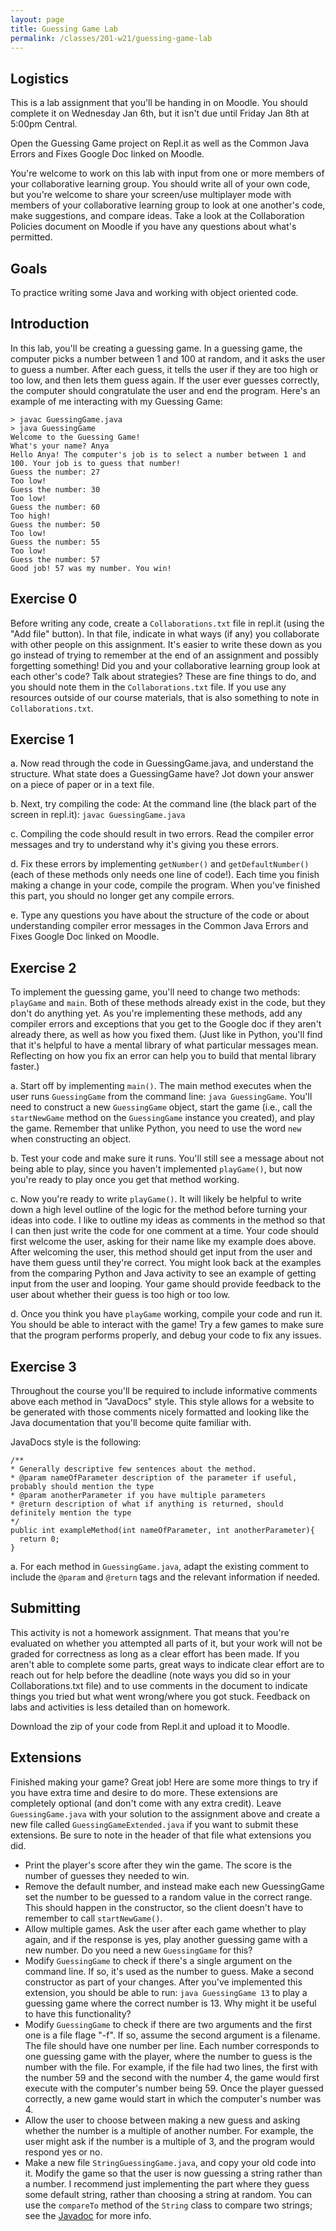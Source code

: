 ```yaml
---
layout: page
title: Guessing Game Lab
permalink: /classes/201-w21/guessing-game-lab
---
```


## Logistics
This is a lab assignment that you'll be handing in on Moodle. You should complete it on Wednesday Jan 6th, but it isn't due until Friday Jan 8th at 5:00pm Central.

Open the Guessing Game project on Repl.it as well as the Common Java Errors and Fixes Google Doc linked on Moodle.

You're welcome to work on this lab with input from one or more members of your collaborative learning group. You should write all of your own code, but you're welcome to share your screen/use multiplayer mode with members of your collaborative learning group to look at one another's code, make suggestions, and compare ideas. Take a look at the Collaboration Policies document on Moodle if you have any questions about what's permitted.

## Goals
To practice writing some Java and working with object oriented code.

## Introduction
In this lab, you'll be creating a guessing game. 
In a guessing game, the computer picks a number between 1 and 100 at random, and it asks the user to guess a number. 
After each guess, it tells the user if they are too high or too low, and then lets them guess again. 
If the user ever guesses correctly, the computer should congratulate the user and end the program. 
Here's an example of me interacting with my Guessing Game:
```
> javac GuessingGame.java
> java GuessingGame
Welcome to the Guessing Game!
What's your name? Anya
Hello Anya! The computer's job is to select a number between 1 and 100. Your job is to guess that number!
Guess the number: 27
Too low!
Guess the number: 30
Too low!
Guess the number: 60
Too high!
Guess the number: 50
Too low!
Guess the number: 55
Too low!
Guess the number: 57
Good job! 57 was my number. You win!
```

## Exercise 0
Before writing any code, create a `Collaborations.txt` file in repl.it (using the "Add file" button). 
In that file, indicate in what ways (if any) you collaborate with other people on this assignment. 
It's easier to write these down as you go instead of trying to remember at the end of an assignment and possibly forgetting something! 
Did you and your collaborative learning group look at each other's code? 
Talk about strategies? 
These are fine things to do, and you should note them in the `Collaborations.txt` file. 
If you use any resources outside of our course materials, that is also something to note in `Collaborations.txt`.

## Exercise 1
a. Now read through the code in GuessingGame.java, and understand the structure. What state does a GuessingGame have? Jot down your answer on a piece of paper or in a text file. 

b.  Next, try compiling the code: At the command line (the black part of the screen in repl.it): `javac GuessingGame.java`

c. Compiling the code should result in two errors. Read the compiler error messages and try to understand why it's giving you these errors.

d. Fix these errors by implementing `getNumber()` and `getDefaultNumber()` (each of these methods only needs one line of code!). Each time you finish making a change in your code, compile the program. When you've finished this part, you should no longer get any compile errors.

e. Type any questions you have about the structure of the code or about understanding compiler error messages in the Common Java Errors and Fixes Google Doc linked on Moodle.

## Exercise 2
To implement the guessing game, you'll need to change two methods: `playGame` and `main`. 
Both of these methods already exist in the code, but they don't do anything yet. 
As you're implementing these methods, add any compiler errors and exceptions that you get to the Google doc if they aren't already there, as well as how you fixed them. 
(Just like in Python, you'll find that it's helpful to have a mental library of what particular messages mean. 
Reflecting on how you fix an error can help you to build that mental library faster.)

a. Start off by implementing `main()`. 
The main method executes when the user runs `GuessingGame` from the command line: `java GuessingGame`. 
You'll need to construct a new `GuessingGame` object, start the game (i.e., call the `startNewGame` method on the `GuessingGame` instance you created), and play the game. 
Remember that unlike Python, you need to use the word `new` when constructing an object. 

b. Test your code and make sure it runs. 
You'll still see a message about not being able to play, since you haven't implemented `playGame()`, but now you're ready to play once you get that method working.

c. Now you're ready to write `playGame()`. 
It will likely be helpful to write down a high level outline of the logic for the method before turning your ideas into code.
I like to outline my ideas as comments in the method so that I can then just write the code for one comment at a time.
Your code should first welcome the user, asking for their name like my example does above. 
After welcoming the user, this method should get input from the user and have them guess until they're correct. 
You might look back at the examples from the comparing Python and Java activity to see an example of getting input from the user and looping. 
Your game should provide feedback to the user about whether their guess is too high or too low. 

d. Once you think you have `playGame` working, compile your code and run it. 
You should be able to interact with the game! 
Try a few games to make sure that the program performs properly, and debug your code to fix any issues.

## Exercise 3
Throughout the course you'll be required to include informative comments above each method in "JavaDocs" style. This style allows for a website to be generated with those comments nicely formatted and looking like the Java documentation that you'll become quite familiar with.

JavaDocs style is the following:
```
/**
* Generally descriptive few sentences about the method.
* @param nameOfParameter description of the parameter if useful, probably should mention the type
* @param anotherParameter if you have multiple parameters
* @return description of what if anything is returned, should definitely mention the type
*/
public int exampleMethod(int nameOfParameter, int anotherParameter){
  return 0;
}
```

a. For each method in `GuessingGame.java`, adapt the existing comment to include the `@param` and `@return` tags and the relevant information if needed.

## Submitting
This activity is not a homework assignment. That means that you're evaluated on whether you attempted all parts of it, but your work will not be graded for correctness as long as a clear effort has been made. If you aren't able to complete some parts, great ways to indicate clear effort are to reach out for help before the deadline (note ways you did so in your Collaborations.txt file) and to use comments in the document to indicate things you tried but what went wrong/where you got stuck. Feedback on labs and activities is less detailed than on homework.

Download the zip of your code from Repl.it and upload it to Moodle.

## Extensions
Finished making your game? 
Great job! 
Here are some more things to try if you have extra time and desire to do more. 
These extensions are completely optional (and don't come with any extra credit).
Leave `GuessingGame.java` with your solution to the assignment above and create a new file called `GuessingGameExtended.java` if you want to submit these extensions.
Be sure to note in the header of that file what extensions you did.
* Print the player's score after they win the game. The score is the number of guesses they needed to win.
* Remove the default number, and instead make each new GuessingGame set the number to be guessed to a random value in the correct range. This should happen in the constructor, so the client doesn't have to remember to call `startNewGame()`.
* Allow multiple games. Ask the user after each game whether to play again, and if the response is yes, play another guessing game with a new number. Do you need a new `GuessingGame` for this?
* Modify `GuessingGame` to check if there's a single argument on the command line. If so, it's used as the number to guess. Make a second constructor as part of your changes. After you've implemented this extension, you should be able to run:
`java GuessingGame 13`
to play a guessing game where the correct number is 13. Why might it be useful to have this functionality?
* Modify `GuessingGame` to check if there are two arguments and the first one is a file flage "-f". If so, assume the second argument is a filename. The file should have one number per line. Each number corresponds to one guessing game with the player, where the number to guess is the number with the file. For example, if the file had two lines, the first with the number 59 and the second with the number 4, the game would first execute with the computer's number being 59. Once the player guessed correctly, a new game would start in which the computer's number was 4.
* Allow the user to choose between making a new guess and asking whether the number is a multiple of another number. For example, the user might ask if the number is a multiple of 3, and the program would respond yes or no.
* Make a new file `StringGuessingGame.java`, and copy your old code into it. Modify the game so that the user is now guessing a string rather than a number. I recommend just implementing the part where they guess some default string, rather than choosing a string at random. You can use the `compareTo` method of the `String` class to compare two strings; see the [Javadoc](https://docs.oracle.com/en/java/javase/11/docs/api/java.base/java/lang/String.html) for more info.